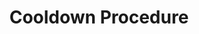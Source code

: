 ---
style: style3
image_path: /images/image03.jpg
link_path: /quantum_2/qm2.html 
title: Cooldown Procedure
caption: Steps to bring the PT2 and magnet temperatures (as well as VTI and Probe) back down to base temperatures ~ 1.45 K
---